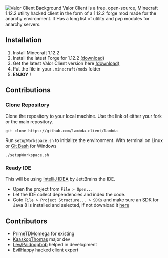 ![Valor Client Background](https://cdn.discordapp.com/attachments/1009456925022367825/1013325699123261522/VC.png)
Valor Client is a free, open-source, Minecraft 1.12.2 utility hacked client in the form of a 1.12.2 forge mod made for the anarchy environment. It Has a long list of utility and pvp modules for anarchy servers. 
## Installation

 1. Install Minecraft 1.12.2
 2.  Install the latest Forge for 1.12.2  [(download)](https://files.minecraftforge.net/net/minecraftforge/forge/index_1.12.2.html)
 3.  Get the latest Valor Client version here  [(download)](https://github.com/PrimeTDMomega/valor-client/releasesr)
 4. Put the file in your `.minecraft/mods` folder
 5. **ENJOY !**
 ## Contributions
 ### Clone Repository

Clone the repository to your local machine. Use the link of either your fork or the main repository.

```
git clone https://github.com/lambda-client/lambda

```

Run  `setupWorkspace.sh`  to initialize the environment. With terminal on Linux or  [Git Bash](https://gitforwindows.org/)  for Windows

```
./setupWorkspace.sh

```

### [](https://github.com/lambda-client/lambda#setup-ide)Ready IDE

This will be using [IntelliJ IDEA](https://www.jetbrains.com/idea/) by JettBrains the IDE.

 -  Open the project from  `File > Open...`
 -  Let the IDE collect dependencies and index the code.
 -  Goto  `File > Project Structure... > SDKs`  and make sure an SDK for Java 8 is installed and selected, if not download it  [here](https://adoptium.net/?variant=openjdk8&jvmVariant=hotspot/)
## Contributors
 - [PrimeTDMomega](https://github.com/PrimeTDMomega) for existing
 - [KaaskopThomas](https://github.com/CheeseHeadThomas) major dev
 - [Lev/Paidpopbob](https://github.com/paidpopbob) helped in development
 - [EvilHappy](https://github.com/ExploiterNub) hacked client expert

